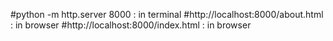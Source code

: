 #python -m http.server 8000 : in terminal
#http://localhost:8000/about.html : in browser 
#http://localhost:8000/index.html : in browser 